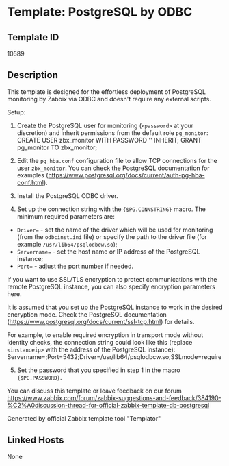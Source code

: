 # Template: PostgreSQL by ODBC

## Template ID
10589

## Description
This template is designed for the effortless deployment of PostgreSQL monitoring by Zabbix via ODBC and doesn't require any external scripts.

Setup:

1. Create the PostgreSQL user for monitoring (`<password>` at your discretion) and inherit permissions from the default role `pg_monitor`:
CREATE USER zbx_monitor WITH PASSWORD '<PASSWORD>' INHERIT;
GRANT pg_monitor TO zbx_monitor;

2. Edit the `pg_hba.conf` configuration file to allow TCP connections for the user `zbx_monitor`. You can check the PostgreSQL documentation for examples (https://www.postgresql.org/docs/current/auth-pg-hba-conf.html).

3. Install the PostgreSQL ODBC driver.

4. Set up the connection string with the `{$PG.CONNSTRING}` macro. The minimum required parameters are:
- `Driver=` - set the name of the driver which will be used for monitoring (from the `odbcinst.ini` file) or specify the path to the driver file (for example `/usr/lib64/psqlodbcw.so`);
- `Servername=` - set the host name or IP address of the PostgreSQL instance;
- `Port=` - adjust the port number if needed.

If you want to use SSL/TLS encryption to protect communications with the remote PostgreSQL instance, you can also specify encryption parameters here.

It is assumed that you set up the PostgreSQL instance to work in the desired encryption mode. Check the PostgreSQL documentation (https://www.postgresql.org/docs/current/ssl-tcp.html) for details.

For example, to enable required encryption in transport mode without identity checks, the connection string could look like this (replace `<instanceip>` with the address of the PostgreSQL instance):
Servername=<instanceip>;Port=5432;Driver=/usr/lib64/psqlodbcw.so;SSLmode=require

5. Set the password that you specified in step 1 in the macro `{$PG.PASSWORD}`.

You can discuss this template or leave feedback on our forum https://www.zabbix.com/forum/zabbix-suggestions-and-feedback/384190-%C2%A0discussion-thread-for-official-zabbix-template-db-postgresql

Generated by official Zabbix template tool "Templator"

## Linked Hosts
None

